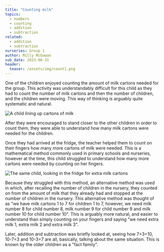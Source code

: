 ```yaml
---
title: "Counting milk"
topics: 
  - numbers
  - counting
  - addition
  - subtraction
related: 
  - addition
  - subtraction
nurseries: Group 1
author: Milly McGowan
sub_date: 2023-08-31
header:
  teaser: /assets/img/count1.png
---
```


One of the children enjoyed counting the amount of milk cartons needed for the group. This activity was understandably difficult for this child as they had to count the number of milk cartons and then the number of children, and the children were moving. This way of thinking is arguably quite systematic and natural. 

![A child lining up cartons of milk]({{site.baseurl}}/assets/img/count1.png "Lining up milk cartons")

After they were encouraged to stand closer to the other children in order to count them, they were able to understand how many milk cartons were needed for the children.

Once they had arrived at the fridge, the teacher helped them to count on their fingers how many more cartons of milk were needed. This is a mathematical method commonly used in primary schools and nurseries, however at the time, this child struggled to understand how many more cartons were needed by counting on her fingers.

![The same child, looking in the fridge for extra milk cartons]({{site.baseurl}}/assets/img/count2.png "Looking in the fridge for more milk")

Because they struggled with this method, an alternative method was used in which, after recalling the number of children in the nursery, they counted on from the amount of milk that they already had and stopped at the number of children in the nursery. This alternative method was thought of as "we have milk cartons 1 to 7 for children 1 to 7, however, we need milk number 8 for child number 8, milk number 9 for child number 9 and milk number 10 for child number 10". This is arguably more natural, and easier to understand than simply counting on your fingers and saying "we need extra milk 1, extra milk 2 and extra milk 3".

Later, addition and subtraction was briefly looked at, seeing how 7+3=10, 10-7=3 and 10-3=7 are all, basically, talking about the same situation. This is known by the older children as a "fact family".




